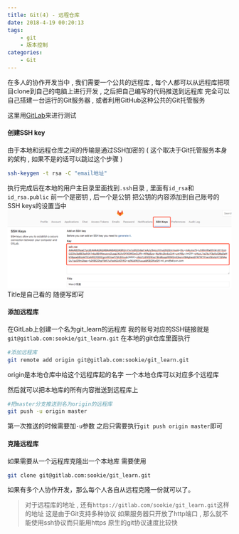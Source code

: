 ```yaml
---
title: Git(4) - 远程仓库
date: 2018-4-19 00:20:13
tags: 
	- git
	- 版本控制
categories: 
	- Git
---
```


在多人的协作开发当中 , 我们需要一个公共的远程库 , 每个人都可以从远程库把项目clone到自己的电脑上进行开发 , 之后把自己编写的代码推送到远程库
完全可以自己搭建一台运行的Git服务器 , 或者利用GitHub这种公共的Git托管服务
<!-- more -->
这里用[GitLab](https://gitlab.com/)来进行测试

#### 创建SSH key
由于本地和远程仓库之间的传输是通过SSH加密的 ( 这个取决于Git托管服务本身的架构 , 如果不是的话可以跳过这个步骤 )
```bash
ssh-keygen -t rsa -C "email地址"
```
执行完成后在本地的用户主目录里面找到`.ssh`目录 , 里面有`id_rsa`和 `id_rsa.public`
前一个是密钥 , 后一个是公钥
把公钥的内容添加到自己账号的SSH keys的设置当中
![gitlab ssh](/images/git/gitlab_ssh.png)
Title是自己看的  随便写即可

#### 添加远程库
在GitLab上创建一个名为git_learn的远程库
我的账号对应的SSH链接就是`git@gitlab.com:sookie/git_learn.git`
在本地的git仓库里面执行
```bash
#添加远程库
git remote add origin git@gitlab.com:sookie/git_learn.git
```
origin是本地仓库中给这个远程库起的名字
一个本地仓库可以对应多个远程库

然后就可以把本地库的所有内容推送到远程库上
```bash
#把master分支推送到名为origin的远程库
git push -u origin master
```
第一次推送的时候需要加`-u`参数
之后只需要执行`git push origin master`即可

#### 克隆远程库
如果需要从一个远程库克隆出一个本地库
需要使用
```bash
git clone git@gitlab.com:sookie/git_learn.git
```
如果有多个人协作开发，那么每个人各自从远程克隆一份就可以了。
> 对于远程库的地址 , 还有`https://gitlab.com/sookie/git_learn.git`这样的地址
> 这是由于Git支持多种协议
> 如果服务器只开放了http端口 ,  那么就不能使用ssh协议而只能用https
> 原生的git协议速度比较快

